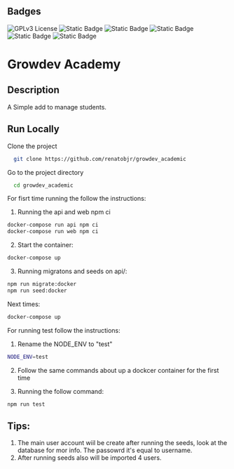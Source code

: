 
## Badges  
![GPLv3 License](https://img.shields.io/badge/License-GPL%20v3-yellow.svg)
![Static Badge](https://img.shields.io/badge/Vue-3-42D392)
![Static Badge](https://img.shields.io/badge/Vuetify-3-2767C0)
![Static Badge](https://img.shields.io/badge/Node-16.20.1-056F00)
![Static Badge](https://img.shields.io/badge/Docker_Compose-1.29.2-blue)
![Static Badge](https://img.shields.io/badge/Cypress-13.1.0-197780)


# Growdev Academy

## Description
A Simple add to manage students.

## Run Locally  
Clone the project  

~~~bash  
  git clone https://github.com/renatobjr/growdev_academic
~~~

Go to the project directory  

~~~bash  
  cd growdev_academic
~~~

For fisrt time running the follow the instructions:

1. Running the api and web npm ci

~~~bash
docker-compose run api npm ci
docker-compose run web npm ci
~~~

2. Start the container:

~~~bash
docker-compose up
~~~

3. Running migratons and seeds on api/:
~~~bash
npm run migrate:docker
npm run seed:docker
~~~

Next times:  

~~~bash  
docker-compose up 
~~~

For running test follow the instructions:

1. Rename the NODE_ENV to "test"
~~~bash  
NODE_ENV=test 
~~~

2. Follow the same commands about up a dockcer container for the first time

3. Running the follow command:
~~~bash
npm run test
~~~

## Tips:
1. The main user account wiil be create after running the seeds, look at the database for mor info. The passowrd it's equal to username.
2. After running seeds also will be imported 4 users.

